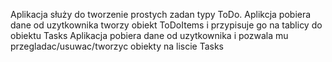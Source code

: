 Aplikacja służy do tworzenie prostych zadan typy ToDo.
Aplikcja pobiera dane od uzytkownika tworzy obiekt ToDoItems i przypisuje go na tablicy do obiektu Tasks
Aplikacja pobiera dane od uzytkownika i pozwala mu przegladac/usuwac/tworzyc obiekty na liscie Tasks    
